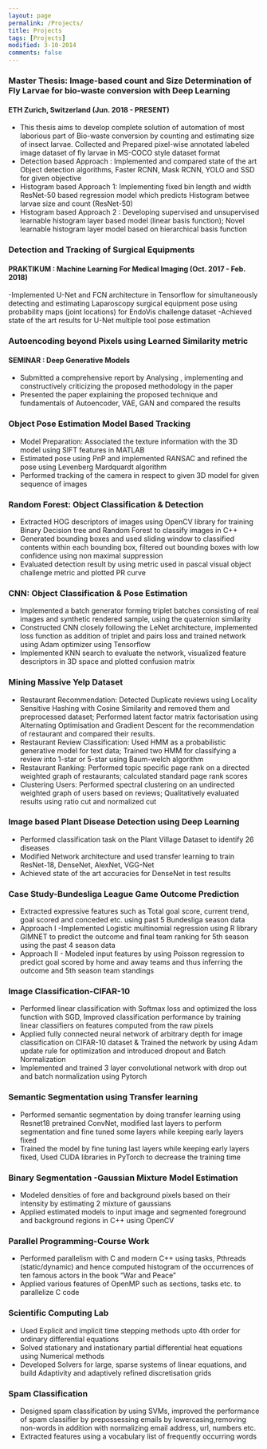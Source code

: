 ```yaml
---
layout: page
permalink: /Projects/
title: Projects
tags: [Projects]
modified: 3-10-2014
comments: false
---
```





### Master Thesis: Image-based count and Size Determination of Fly Larvae for bio-waste conversion with Deep Learning
#### ETH Zurich, Switzerland (Jun. 2018 - PRESENT)
- This thesis aims to develop complete solution of automation of most laborious part of Bio-waste conversion by counting and estimating size of insect larvae. Collected and Prepared pixel-wise annotated labeled image dataset of fly larvae in MS-COCO style dataset format
- Detection based Approach : Implemented and compared state of the art Object detection algorithms, Faster RCNN, Mask RCNN, YOLO and SSD for given objective
- Histogram based Approach 1: Implementing fixed bin length and width ResNet-50 based regression model which predicts Histogram betwee larvae size and count (ResNet-50)
- Histogram based Approach 2 : Developing supervised and unsupervised learnable histogram layer based model (linear basis function); Novel learnable histogram layer model based on hierarchical basis function

### Detection and Tracking of Surgical Equipments
#### PRAKTIKUM : Machine Learning For Medical Imaging (Oct. 2017 - Feb. 2018)
-Implemented U-Net and FCN architecture in Tensorflow for simultaneously detecting and estimating Laparoscopy surgical equipment pose using probability maps (joint locations) 
for EndoVis challenge dataset
-Achieved state of the art results for U-Net multiple tool pose estimation

### Autoencoding beyond Pixels using Learned Similarity metric
#### SEMINAR : Deep Generative Models
- Submitted a comprehensive report by Analysing , implementing and constructively criticizing
the proposed methodology in the paper
- Presented the paper explaining the proposed technique and fundamentals of Autoencoder,
VAE, GAN and compared the results

### Object Pose Estimation Model Based Tracking
- Model Preparation: Associated the texture information with the 3D model using SIFT features in MATLAB
- Estimated pose using PnP and implemented RANSAC and refined the pose using Levenberg Mardquardt algorithm
- Performed tracking of the camera in respect to given 3D model for given sequence of images

### Random Forest: Object Classification \& Detection
- Extracted HOG descriptors of images using OpenCV library for training Binary Decision tree and Random Forest to classify images in C++
- Generated bounding boxes and used sliding window to classified contents within each bounding box, filtered out bounding boxes with low confidence using non maximal suppression
- Evaluated detection result by using metric used in pascal visual object challenge metric and plotted PR curve

### CNN: Object Classification \& Pose Estimation
- Implemented a batch generator forming triplet batches consisting of real images and synthetic rendered sample, using the quaternion similarity
- Constructed CNN closely following the LeNet architecture, implemented loss function as addition of triplet and pairs loss and trained network using Adam optimizer using Tensorflow
- Implemented KNN search to evaluate the network, visualized feature descriptors in 3D space and plotted confusion matrix

### Mining Massive Yelp Dataset
- Restaurant Recommendation: Detected Duplicate reviews using Locality Sensitive Hashing with Cosine Similarity and removed them and preprocessed dataset; Performed latent factor matrix factorisation using Alternating Optimisation and Gradient Descent for the recommendation of restaurant and compared their results.
- Restaurant Review Classification: Used HMM as a probabilistic generative model for text data; Trained two HMM for classifying a review into 1-star or 5-star using Baum-welch algorithm
- Restaurant Ranking: Performed topic specific page rank on a directed weighted graph of restaurants; calculated standard page rank scores
- Clustering Users: Performed spectral clustering on an undirected weighted graph of users based on reviews; Qualitatively evaluated results using ratio cut and normalized cut

### Image based Plant Disease Detection using Deep Learning
- Performed classification task on the Plant Village Dataset to identify 26 diseases
- Modified Network architecture and used transfer learning to train ResNet-18, DenseNet, AlexNet, VGG-Net
- Achieved state of the art accuracies for DenseNet in test results

### Case Study-Bundesliga League Game Outcome Prediction
- Extracted expressive features such as Total goal score, current trend, goal scored and conceded etc. using
past 5 Bundesliga season data
- Approach I -Implemented Logistic multinomial regression using R library GlMNET to predict the outcome and final team ranking for 5th season using the past 4 season data
- Approach II - Modeled input features by using Poisson regression to predict goal scored by home and away teams and thus inferring the outcome and 5th season team standings

### Image Classification-CIFAR-10
- Performed linear classification with Softmax loss and optimized the loss function with SGD, Improved classification performance by training linear classifiers on features computed from the raw pixels
- Applied fully connected neural network of arbitrary depth for image classification on CIFAR-10 dataset \& Trained the network by using Adam update rule for optimization and introduced dropout and Batch Normalization
- Implemented and trained 3 layer convolutional network with drop out and batch normalization using Pytorch

### Semantic Segmentation using Transfer learning
- Performed semantic segmentation by doing transfer learning using Resnet18 pretrained ConvNet, modified last layers to perform segmentation and fine tuned some layers while keeping early layers fixed
- Trained the model by fine tuning last layers while keeping early layers fixed, Used CUDA libraries in PyTorch to decrease the training time

### Binary Segmentation -Gaussian Mixture Model Estimation
- Modeled densities of fore and background pixels based on their intensity by estimating 2 mixture of gaussians
- Applied estimated models to input image and segmented foreground and background regions in C++ using OpenCV

### Parallel Programming-Course Work
- Performed parallelism with C and modern C++ using tasks, Pthreads (static/dynamic) and hence computed histogram of the occurrences of ten famous actors in the book “War and Peace”
- Applied various features of OpenMP such as sections, tasks etc. to parallelize C code

### Scientific Computing Lab 
- Used Explicit and implicit time stepping methods upto 4th order for ordinary differential equations
- Solved stationary and instationary partial differential heat equations using Numerical methods
- Developed Solvers for large, sparse systems of linear equations, and build Adaptivity and adaptively refined discretisation grids

### Spam Classification
- Designed spam classification by using SVMs, improved the performance of spam classifier by prepossessing emails by lowercasing,removing non-words in addition with normalizing email address, url, numbers etc.
- Extracted features using a vocabulary list of frequently occurring words
